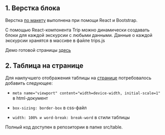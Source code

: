 ## 1. Верстка блока ##

Верстка [по макету](https://www.figma.com/file/JyFQcxiynMH1i5ViWz4qi0/Layout-test-task) выполнена при помощи React и Bootstrap. 

С помощью React-компонента Trip можно динамически создавать блоки для каждой экскурсии с любыми данными. Данные о каждой экскурсии хранятся в массиве в файле trips.js

Демо готовой страницы [здесь](https://g-elena-web.github.io/nevatrip/)

## 2. Таблица на странице ##

Для наилучшего отображения таблицы на [странице](https://codepen.io/kizoso/pen/VwpeeRY) потребовалось добавить следующее:

- `meta name="viewport" content="width=device-width, initial-scale=1"` в html-документ

- `box-sizing: border-box` в css-файл

- `width: 100% и word-break: break-word` в стили таблицы

Полный код доступен в репозитории в папке src/table.
